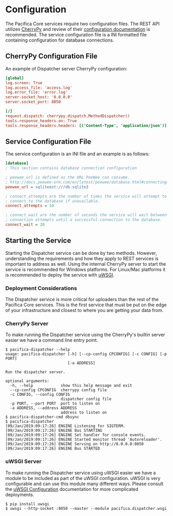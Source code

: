 # Configuration

The Pacifica Core services require two configuration files. The REST
API utilizes [CherryPy](https://github.com/cherrypy) and review of
their
[configuration documentation](http://docs.cherrypy.org/en/latest/config.html)
is recommended. The service configuration file is a INI formatted
file containing configuration for database connections.

## CherryPy Configuration File

An example of Dispatcher server CherryPy configuration:

```ini
[global]
log.screen: True
log.access_file: 'access.log'
log.error_file: 'error.log'
server.socket_host: '0.0.0.0'
server.socket_port: 8050

[/]
request.dispatch: cherrypy.dispatch.MethodDispatcher()
tools.response_headers.on: True
tools.response_headers.headers: [('Content-Type', 'application/json')]
```

## Service Configuration File

The service configuration is an INI file and an example is as follows:

```ini
[database]
; This section contains database connection configuration

; peewee_url is defined as the URL PeeWee can consume.
; http://docs.peewee-orm.com/en/latest/peewee/database.html#connecting-using-a-database-url
peewee_url = sqliteext:///db.sqlite3

; connect_attempts are the number of times the service will attempt to
; connect to the database if unavailable.
connect_attempts = 10

; connect_wait are the number of seconds the service will wait between
; connection attempts until a successful connection to the database.
connect_wait = 20
```

## Starting the Service

Starting the Dispatcher service can be done by two methods. However,
understanding the requirements and how they apply to REST services
is important to address as well. Using the
internal CherryPy server to start the service is recommended for
Windows platforms. For Linux/Mac platforms it is recommended to
deploy the service with
[uWSGI](https://uwsgi-docs.readthedocs.io/en/latest/).

### Deployment Considerations

The Dispatcher service is more critical for uploaders than the rest of
the Pacifica Core services. This is the first service that must be
put on the edge of your infrastructure and closest to where you are
getting your data from.

### CherryPy Server

To make running the Dispatcher service using the CherryPy's builtin
server easier we have a command line entry point.

```
$ pacifica-dispatcher --help
usage: pacifica-dispatcher [-h] [--cp-config CPCONFIG] [-c CONFIG] [-p PORT]
                           [-a ADDRESS]

Run the dispatcher server.

optional arguments:
  -h, --help            show this help message and exit
  --cp-config CPCONFIG  cherrypy config file
  -c CONFIG, --config CONFIG
                        dispatcher config file
  -p PORT, --port PORT  port to listen on
  -a ADDRESS, --address ADDRESS
                        address to listen on
$ pacifica-dispatcher-cmd dbsync
$ pacifica-dispatcher
[09/Jan/2019:09:17:26] ENGINE Listening for SIGTERM.
[09/Jan/2019:09:17:26] ENGINE Bus STARTING
[09/Jan/2019:09:17:26] ENGINE Set handler for console events.
[09/Jan/2019:09:17:26] ENGINE Started monitor thread 'Autoreloader'.
[09/Jan/2019:09:17:26] ENGINE Serving on http://0.0.0.0:8050
[09/Jan/2019:09:17:26] ENGINE Bus STARTED
```

### uWSGI Server

To make running the Dispatcher service using uWSGI easier we have a
module to be included as part of the uWSGI configuration. uWSGI is
very configurable and can use this module many different ways. Please
consult the
[uWSGI Configuration](https://uwsgi-docs.readthedocs.io/en/latest/Configuration.html)
documentation for more complicated deployments.

```
$ pip install uwsgi
$ uwsgi --http-socket :8050 --master --module pacifica.dispatcher.wsgi
```
